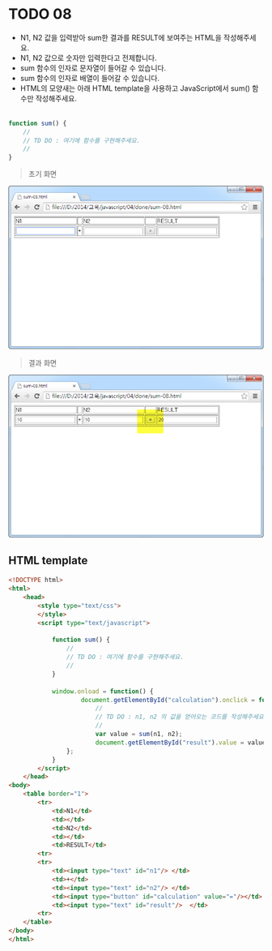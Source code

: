 ﻿TODO 08
========

* N1, N2 값을 입력받아 sum한 결과를 RESULT에 보여주는 HTML을 작성해주세요.
* N1, N2 값으로 숫자만 입력한다고 전제합니다.
* sum 함수의 인자로 문자열이 들어갈 수 있습니다.
* sum 함수의 인자로 배열이 들어갈 수 있습니다.
* HTML의 모양새는 아래 HTML template을 사용하고 JavaScript에서 sum() 함수만 작성해주세요.

```javascript

function sum() {
	//
	// TD DO : 여기에 함수를 구현해주세요.
	//				
}

```
			
> 초기 화면

![TODO08](https://raw.githubusercontent.com/lightsh/jsstudy/master/04/todo/images/todo_08.png)


> 결과 화면

![TODO08](https://raw.githubusercontent.com/lightsh/jsstudy/master/04/todo/images/todo_08_result.png)

## HTML template

```html
<!DOCTYPE html> 
<html>
	<head>
		<style type="text/css">
		</style>
		<script type="text/javascript">
		
			function sum() {
				//
				// TD DO : 여기에 함수를 구현해주세요.
				//	
			}
				
			window.onload = function() {
					document.getElementById("calculation").onclick = function() {
						//
						// TD DO : n1, n2 의 값을 얻어오는 코드를 작성해주세요.
						//	
						var value = sum(n1, n2);
						document.getElementById("result").value = value;
				};
			}			
		</script>
	</head>
<body>
	<table border="1">
		<tr>
			<td>N1</td>
			<td></td>
			<td>N2</td>
			<td></td>
			<td>RESULT</td>
		<tr>
		<tr>
			<td><input type="text" id="n1"/> </td>
			<td>+</td>
			<td><input type="text" id="n2"/> </td>
			<td><input type="button" id="calculation" value="="/></td>
			<td><input type="text" id="result"/>  </td>
		<tr>
	</table>   	
</body>
</html>

```
